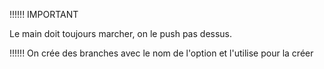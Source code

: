 !!!!!! IMPORTANT

Le main doit toujours marcher, on le push pas dessus.

!!!!!! On crée des branches avec le nom de l'option et l'utilise pour la créer

